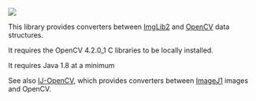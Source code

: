 [![](https://travis-ci.com/imagej/imagej-opencv.svg?branch=master)](https://travis-ci.com/imagej/imagej-opencv)

This library provides converters between
[ImgLib2](https://github.com/imglib/imglib2) and
[OpenCV](https://github.com/opencv/opencv) data structures.

It requires the OpenCV 4.2.0_1 C libraries to be locally installed.

It requires Java 1.8 at a minimum

See also [IJ-OpenCV](https://github.com/joheras/IJ-OpenCV), which provides
converters between [ImageJ1](https://imagej.net/ImageJ1) images and OpenCV.
